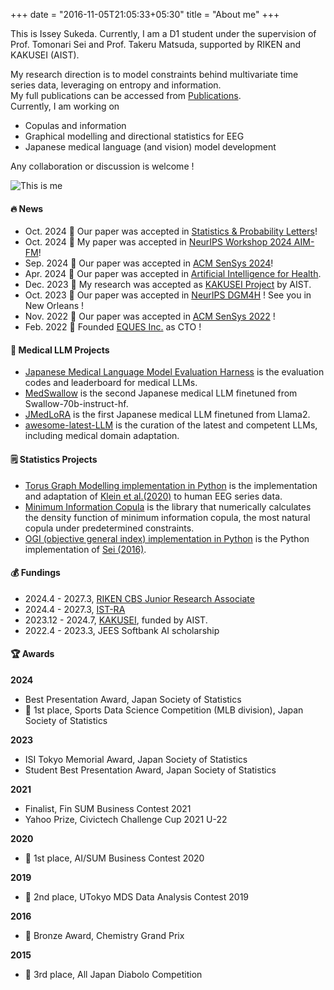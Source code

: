 +++
date = "2016-11-05T21:05:33+05:30"
title = "About me"
+++


This is Issey Sukeda. Currently, I am a D1 student under the supervision of Prof. Tomonari Sei and Prof. Takeru Matsuda, supported by RIKEN and KAKUSEI (AIST).  

My research direction is to model constraints behind multivariate time series data, leveraging on entropy and information.  
My full publications can be accessed from [Publications](https://stardust-coder.github.io/myportfolio/page/publication/).  
Currently, I am working on 
- Copulas and information
- Graphical modelling and directional statistics for EEG
- Japanese medical language (and vision) model development

Any collaboration or discussion is welcome !

![This is me][1]

#### 🔥 News
* Oct. 2024 🎉 Our paper was accepted in [Statistics & Probability Letters]()!
* Oct. 2024 🎉 My paper was accepted in [NeurIPS Workshop 2024 AIM-FM]()!
* Sep. 2024 🎉 Our paper was accepted in [ACM SenSys 2024]()!
* Apr. 2024 🎉 Our paper was accepted in [Artificial Intelligence for Health](https://accscience.com/journal/AIH/articles/online_first/1381).
* Dec. 2023 🎉 My research was accepted as [KAKUSEI Project](https://www.aist.go.jp/aist_j/news/au20231208.html) by AIST.
* Oct. 2023 🎉 Our paper was accepted in [NeurIPS DGM4H](https://sites.google.com/ethz.ch/dgm4h-neurips2023/home) ! See you in New Orleans !
* Nov. 2022 🎉 Our paper was accepted in [ACM SenSys 2022]() ! 
* Feb. 2022 💪 Founded [EQUES Inc.]() as CTO ! 

#### 🏥 Medical LLM Projects
* [Japanese Medical Language Model Evaluation Harness](https://github.com/stardust-coder/japanese-lm-med-harness) is the evaluation codes and leaderboard for medical LLMs.
* [MedSwallow](https://huggingface.co/AIgroup-CVM-utokyohospital/MedSwallow-70b) is the second Japanese medical LLM finetuned from Swallow-70b-instruct-hf.
* [JMedLoRA](https://huggingface.co/AIgroup-CVM-utokyohospital/llama2-jmedlora-3000) is the first Japanese medical LLM finetuned from Llama2.
* [awesome-latest-LLM](https://github.com/stardust-coder/awesome-latest-LLM) is the curation of the latest and competent LLMs, including medical domain adaptation.

#### 🗒 Statistics Projects
* [Torus Graph Modelling implementation in Python](https://github.com/stardust-coder/torus_graph_modelling) is the implementation and adaptation of [Klein et al.(2020)](https://projecteuclid.org/journals/annals-of-applied-statistics/volume-14/issue-2/Torus-graphs-for-multivariate-phase-coupling-analysis/10.1214/19-AOAS1300.full) to human EEG series data.
* [Minimum Information Copula](https://github.com/stardust-coder/minimum-information-copula) is the library that numerically calculates the density function of minimum information copula, the most natural copula under predetermined constraints. 
* [OGI (objective general index) implementation in Python](https://github.com/stardust-coder/objective-general-index) is the Python implementation of [Sei (2016)](https://www.sciencedirect.com/science/article/pii/S0047259X16000269).

#### 💰 Fundings

* 2024.4 - 2027.3, [RIKEN CBS Junior Research Associate](https://www.riken.jp/careers/programs/jra/)
* 2024.4 - 2027.3, [IST-RA](https://www.i.u-tokyo.ac.jp/edu/financial-support/ist-ra/)
* 2023.12 - 2024.7, [KAKUSEI]((https://www.aist.go.jp/aist_j/news/au20231208.html)), funded by AIST.
* 2022.4 - 2023.3, JEES Softbank AI scholarship

#### 🏆 Awards

**2024**
* Best Presentation Award, Japan Society of Statistics
* 🥇 1st place, Sports Data Science Competition (MLB division), Japan Society of Statistics

**2023**
* ISI Tokyo Memorial Award, Japan Society of Statistics
* Student Best Presentation Award, Japan Society of Statistics

**2021**
* Finalist, Fin SUM Business Contest 2021
* Yahoo Prize, Civictech Challenge Cup 2021 U-22

**2020**
* 🥇 1st place, AI/SUM Business Contest 2020

**2019**  
* 🥈 2nd place, UTokyo MDS Data Analysis Contest 2019

**2016**
* 🥉 Bronze Award, Chemistry Grand Prix

**2015**
* 🥉 3rd place, All Japan Diabolo Competition


<!-- 
#### Other Activities
* [UTokyo MOCHA](https://mocha.t.u-tokyo.ac.jp) project
* Naminige project @Code for Japan
    - a digital hazardmap
* [For Earth](https://forearthut.com)
    - a student association of SDGs
* [Ignite Your Ambition](https://ignite-your-ambition.com), Sony × UTokyo
* [Entrepreneur Quest](https://weblab.t.u-tokyo.ac.jp/kigyoquest/), UTokyo Matsuo Lab.
* [kehai](https://shibuya-qws.com/project/kehai) project, SHIBUYA QWS 
* [UTokyo Global Leader Program](https://www.glp.u-tokyo.ac.jp)
* [UTokyo Trilingual Project](http://www.cgcs.c.u-tokyo.ac.jp/tlp/)
* On-Campus Job, UTokyo Information Science and Technology
    - Hosted a debate session.
* UTokyo Real Data Analysis Competition
    - Worked on time series data analysis.
* Summer Foundation Program, Hongo Techgarage
    - Worked on development of an EMG device.
* U-23 Summit
* UTokyo Summer Internship Program in [Morita Lab.](http://www.hsd.k.u-tokyo.ac.jp/contents/member.html)
    - Developed a piezoelectrical device.
* 中華圏留学生交流団体Pandadon -->


[1]: /img/me.png
